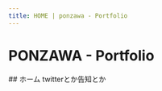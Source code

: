 ```yaml
---
title: HOME | ponzawa - Portfolio
---
```

<div class="page-header">
  <h1>PONZAWA - Portfolio</h1>
</div>
## ホーム
twitterとか告知とか